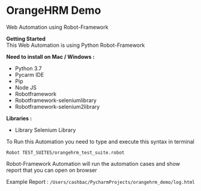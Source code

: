 # OrangeHRM Demo
Web Automation using Robot-Framework

**Getting Started**<br>
This Web Automation is using Python Robot-Framework

**Need to install on Mac / Windows :** <br>
- Python 3.7
- Pycarm IDE
- Pip
- Node JS
- Robotframework
- Robotframework-seleniumlibrary
- Robotframework-selenium2library

**Libraries :**<br>
- Library Selenium Library


To Run this Automation you need to type and execute this syntax in terminal

`Robot TEST_SUITES/orangehrm_test_suite.robot`

Robot-Framework Automation will run the automation cases and show report that you can open on browser

Example Report :
` /Users/cashbac/PycharmProjects/orangehrm_demo/log.html
`